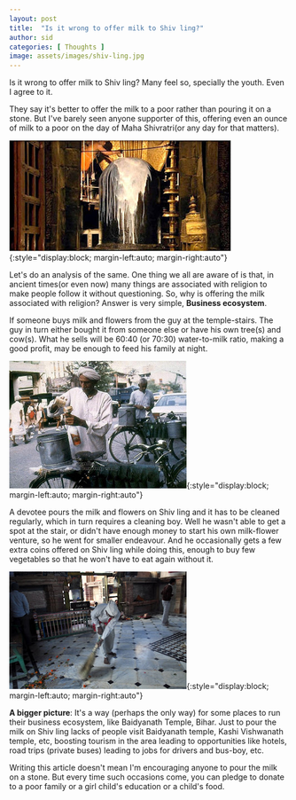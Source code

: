 ```yaml
---
layout: post
title:  "Is it wrong to offer milk to Shiv ling?"
author: sid
categories: [ Thoughts ]
image: assets/images/shiv-ling.jpg
---
```

Is it wrong to offer milk to Shiv ling? Many feel so, specially the youth. Even I agree to it. 

They say it's better to offer the milk to a poor rather than pouring it on a stone. But I've barely seen anyone supporter of this, offering even an ounce of milk to a poor on the day of Maha Shivratri(or any day for that matters).

![placeholder](/assets/images/shiv-ling.jpg){:style="display:block; margin-left:auto; margin-right:auto"}

Let's do an analysis of the same. One thing we all are aware of is that, in ancient times(or even now) many things are associated with religion to make people follow it without questioning. So, why is offering the milk associated with religion? Answer is very simple, **Business ecosystem**.

If someone buys milk and flowers from the guy at the temple-stairs. The guy in turn either bought it from someone else or have his own tree(s) and cow(s). What he sells will be 60:40 (or 70:30) water-to-milk ratio, making a good profit, may be enough to feed his family at night.

![placeholder](/assets/images/milk-man.jpg){:style="display:block; margin-left:auto; margin-right:auto"}

A devotee pours the milk and flowers on Shiv ling and it has to be cleaned regularly, which in turn requires a cleaning boy. Well he wasn't able to get a spot at the stair, or didn't have enough money to start his own milk-flower venture, so he went for smaller endeavour. And he occasionally gets a few extra coins offered on Shiv ling while doing this, enough to buy few vegetables so that he won't have to eat again without it.

![placeholder](/assets/images/cleaning.jpg){:style="display:block; margin-left:auto; margin-right:auto"}

**A bigger picture**: It's a way (perhaps the only way) for some places to run their business ecosystem, like Baidyanath Temple, Bihar. Just to pour the milk on Shiv ling lacks of people visit Baidyanath temple, Kashi Vishwanath temple, etc, boosting tourism in the area leading to opportunities like hotels, road trips (private buses) leading to jobs for drivers and bus-boy, etc.

Writing this article doesn't mean I'm encouraging anyone to pour the milk on a stone. But every time such occasions come, you can pledge to donate to a poor family or a girl child's education or a child's food.